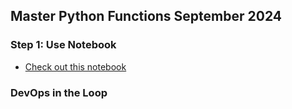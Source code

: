 ## Master Python Functions September 2024

### Step 1: Use Notebook

* [Check out this notebook](Functions_101.ipynb)

### DevOps in the Loop